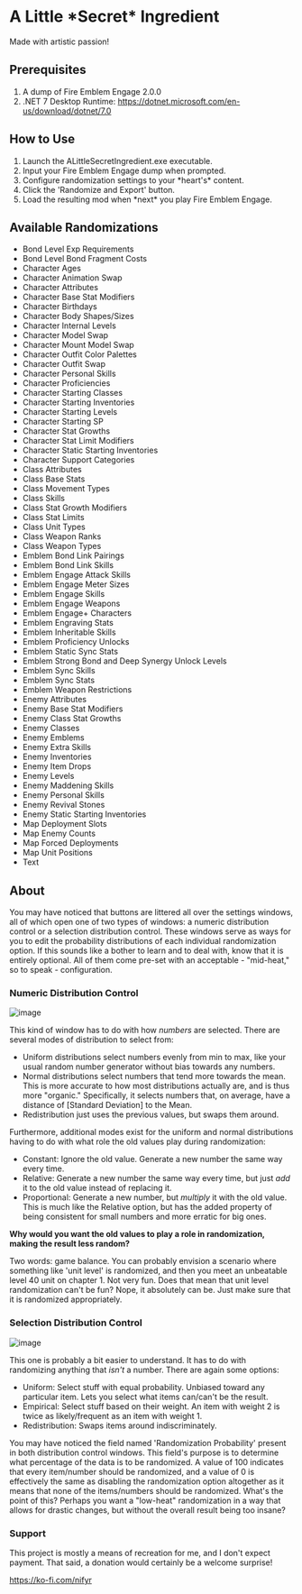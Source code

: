 # A Little \*Secret\* Ingredient
Made with artistic passion!

## Prerequisites
1. A dump of Fire Emblem Engage 2.0.0
2. .NET 7 Desktop Runtime: https://dotnet.microsoft.com/en-us/download/dotnet/7.0

## How to Use
1. Launch the ALittleSecretIngredient.exe executable.
2. Input your Fire Emblem Engage dump when prompted.
3. Configure randomization settings to your \*heart's\* content.
4. Click the 'Randomize and Export' button.
5. Load the resulting mod when \*next\* you play Fire Emblem Engage.

## Available Randomizations
- Bond Level Exp Requirements
- Bond Level Bond Fragment Costs
- Character Ages
- Character Animation Swap
- Character Attributes
- Character Base Stat Modifiers
- Character Birthdays
- Character Body Shapes/Sizes
- Character Internal Levels
- Character Model Swap
- Character Mount Model Swap
- Character Outfit Color Palettes
- Character Outfit Swap
- Character Personal Skills
- Character Proficiencies
- Character Starting Classes
- Character Starting Inventories
- Character Starting Levels
- Character Starting SP
- Character Stat Growths
- Character Stat Limit Modifiers
- Character Static Starting Inventories
- Character Support Categories
- Class Attributes
- Class Base Stats
- Class Movement Types
- Class Skills
- Class Stat Growth Modifiers
- Class Stat Limits
- Class Unit Types
- Class Weapon Ranks
- Class Weapon Types
- Emblem Bond Link Pairings
- Emblem Bond Link Skills
- Emblem Engage Attack Skills
- Emblem Engage Meter Sizes
- Emblem Engage Skills
- Emblem Engage Weapons
- Emblem Engage+ Characters
- Emblem Engraving Stats
- Emblem Inheritable Skills
- Emblem Proficiency Unlocks
- Emblem Static Sync Stats
- Emblem Strong Bond and Deep Synergy Unlock Levels
- Emblem Sync Skills
- Emblem Sync Stats
- Emblem Weapon Restrictions
- Enemy Attributes
- Enemy Base Stat Modifiers
- Enemy Class Stat Growths
- Enemy Classes
- Enemy Emblems
- Enemy Extra Skills
- Enemy Inventories
- Enemy Item Drops
- Enemy Levels
- Enemy Maddening Skills
- Enemy Personal Skills
- Enemy Revival Stones
- Enemy Static Starting Inventories
- Map Deployment Slots
- Map Enemy Counts
- Map Forced Deployments
- Map Unit Positions
- Text

## About
You may have noticed that buttons are littered all over the settings windows, all of which open one of two types of windows: a numeric distribution control or a selection distribution control. These windows serve as ways for you to edit the probability distributions of each individual randomization option. If this sounds like a bother to learn and to deal with, know that it is entirely optional. All of them come pre-set with an acceptable - "mid-heat," so to speak - configuration.

### Numeric Distribution Control

![image](https://user-images.githubusercontent.com/34029571/236585597-8ccfd93c-5efe-4478-96ad-e964855bc421.png)

This kind of window has to do with how *numbers* are selected. There are several modes of distribution to select from:
- Uniform distributions select numbers evenly from min to max, like your usual random number generator without bias towards any numbers.
- Normal distributions select numbers that tend more towards the mean. This is more accurate to how most distributions actually are, and is thus more "organic." Specifically, it selects numbers that, on average, have a distance of [Standard Deviation] to the Mean.
- Redistribution just uses the previous values, but swaps them around.

Furthermore, additional modes exist for the uniform and normal distributions having to do with what role the old values play during randomization:
- Constant: Ignore the old value. Generate a new number the same way every time.
- Relative: Generate a new number the same way every time, but just *add* it to the old value instead of replacing it.
- Proportional: Generate a new number, but *multiply* it with the old value. This is much like the Relative option, but has the added property of being consistent for small numbers and more erratic for big ones.

**Why would you want the old values to play a role in randomization, making the result less random?**

Two words: game balance. You can probably envision a scenario where something like 'unit level' is randomized, and then you meet an unbeatable level 40 unit on chapter 1. Not very fun. Does that mean that unit level randomization can't be fun? Nope, it absolutely can be. Just make sure that it is randomized appropriately.

### Selection Distribution Control

![image](https://user-images.githubusercontent.com/34029571/236589497-2a7e776d-990e-4c30-8fc4-95d47cc1e9dd.png)

This one is probably a bit easier to understand. It has to do with randomizing anything that *isn't* a number. There are again some options:
- Uniform: Select stuff with equal probability. Unbiased toward any particular item. Lets you select what items can/can't be the result.
- Empirical: Select stuff based on their weight. An item with weight 2 is twice as likely/frequent as an item with weight 1.
- Redistribution: Swaps items around indiscriminately.

You may have noticed the field named 'Randomization Probability' present in both distribution control windows. This field's purpose is to determine what percentage of the data is to be randomized. A value of 100 indicates that every item/number should be randomized, and a value of 0 is effectively the same as disabling the randomization option altogether as it means that none of the items/numbers should be randomized. What's the point of this? Perhaps you want a "low-heat" randomization in a way that allows for drastic changes, but without the overall result being too insane?

### Support
This project is mostly a means of recreation for me, and I don't expect payment. That said, a donation would certainly be a welcome surprise!

https://ko-fi.com/nifyr
